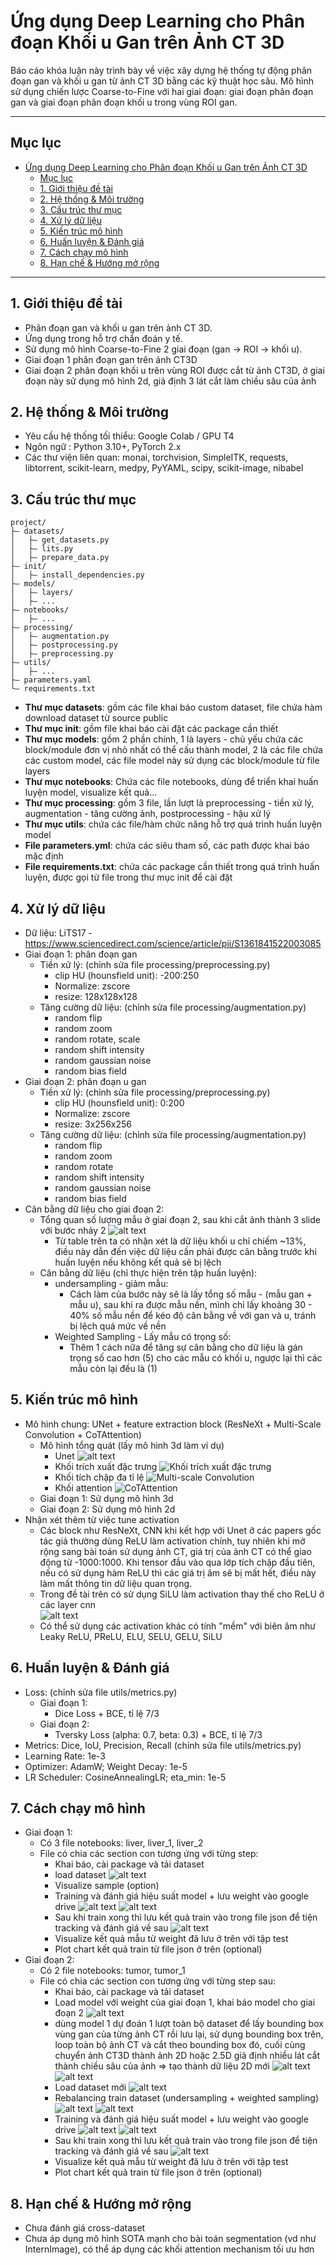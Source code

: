 # Ứng dụng Deep Learning cho Phân đoạn Khối u Gan trên Ảnh CT 3D

Báo cáo khóa luận này trình bày về việc xây dựng hệ thống tự động phân đoạn gan và khối u gan từ ảnh CT 3D bằng các kỹ thuật học sâu. Mô hình sử dụng chiến lược Coarse-to-Fine với hai giai đoạn: giai đoạn phân đoạn gan và giai đoạn phân đoạn khối u trong vùng ROI gan.

---

## Mục lục

- [Ứng dụng Deep Learning cho Phân đoạn Khối u Gan trên Ảnh CT 3D](#ứng-dụng-deep-learning-cho-phân-đoạn-khối-u-gan-trên-ảnh-ct-3d)
  - [Mục lục](#️mục-lục)
  - [1. Giới thiệu đề tài](#1-giới-thiệu-đề-tài)
  - [2. Hệ thống \& Môi trường](#2-hệ-thống--môi-trường)
  - [3. Cấu trúc thư mục](#3-cấu-trúc-thư-mục)
  - [4. Xử lý dữ liệu](#4-xử-lý-dữ-liệu)
  - [5. Kiến trúc mô hình](#5-kiến-trúc-mô-hình)
  - [6. Huấn luyện \& Đánh giá](#6-huấn-luyện--đánh-giá)
  - [7. Cách chạy mô hình](#7-cách-chạy-mô-hình)
  - [8. Hạn chế \& Hướng mở rộng](#8-hạn-chế--hướng-mở-rộng)

---

## 1. Giới thiệu đề tài

* Phân đoạn gan và khối u gan trên ảnh CT 3D.
* Ứng dụng trong hỗ trợ chẩn đoán y tế.
* Sử dụng mô hình Coarse-to-Fine 2 giai đoạn (gan → ROI → khối u).
* Giai đoạn 1 phân đoạn gan trên ảnh CT3D
* Giai đoạn 2 phân đoạn khối u trên vùng ROI được cắt từ ảnh CT3D, ở giai đoạn này sử dụng mô hình 2d, giả định 3 lát cắt làm chiều sâu của ảnh

## 2. Hệ thống & Môi trường

* Yêu cầu hệ thống tối thiểu: Google Colab / GPU T4
* Ngôn ngữ : Python 3.10+, PyTorch 2.x
* Các thư viện liên quan: monai, torchvision, SimpleITK, requests, libtorrent, scikit-learn, medpy, PyYAML, scipy, scikit-image, nibabel

<div style="page-break-before: always;"></div>

## 3. Cấu trúc thư mục

```
project/
├— datasets/
│   ├— get_datasets.py
│   ├— lits.py
│   ├— prepare_data.py
├— init/
│   ├— install_dependencies.py
├— models/
│   ├— layers/
│   ├— ...
├— notebooks/
│   ├— ...
├— processing/
│   ├— augmentation.py
│   ├— postprocessing.py
│   ├— preprocessing.py
├— utils/
│   ├— ...
├— parameters.yaml
└— requirements.txt

```
- <b>Thư mục datasets</b>: gồm các file khai báo custom dataset, file chứa hàm download dataset từ source public
- <b>Thư mục init</b>: gồm file khai báo cài đặt các package cần thiết
- <b>Thư mục models</b>: gồm 2 phần chính, 1 là layers - chủ yếu chứa các block/module đơn vị nhỏ nhất có thể cấu thành model, 2 là các file chứa các custom model, các file model này sử dụng các block/module từ file layers
- <b>Thư mục notebooks</b>: Chứa các file notebooks, dùng để triển khai huấn luyện model, visualize kết quả...
- <b>Thư mục processing</b>: gồm 3 file, lần lượt là preprocessing - tiền xử lý, augmentation - tăng cường ảnh, postprocessing - hậu xử lý
- <b>Thư mục utils</b>: chứa các file/hàm chức năng hỗ trợ quá trình huấn luyện model
- <b>File parameters.yml</b>: chứa các siêu tham số, các path được khai báo mặc định 
- <b>File requirements.txt</b>: chứa các package cần thiết trong quá trình huấn luyện, được gọi từ file trong thư mục init để cài đặt

## 4. Xử lý dữ liệu

* Dữ liệu: LiTS17 - https://www.sciencedirect.com/science/article/pii/S1361841522003085
* Giai đoạn 1: phân đoạn gan
    * Tiền xử lý: (chỉnh sửa file processing/preprocessing.py)
        * clip HU (hounsfield unit): -200:250
        * Normalize: zscore
        * resize: 128x128x128
    * Tăng cường dữ liệu: (chỉnh sửa file processing/augmentation.py)
        * random flip
        * random zoom
        * random rotate, scale
        * random shift intensity
        * random gaussian noise
        * random bias field
* Giai đoạn 2: phân đoạn u gan
    * Tiền xử lý: (chỉnh sửa file processing/preprocessing.py)
        * clip HU (hounsfield unit): 0:200
        * Normalize: zscore
        * resize: 3x256x256
    * Tăng cường dữ liệu: (chỉnh sửa file processing/augmentation.py)
        * random flip
        * random zoom
        * random rotate
        * random shift intensity
        * random gaussian noise
        * random bias field
* Cân bằng dữ liệu cho giai đoạn 2:
    * Tổng quan số lượng mẫu ở giai đoạn 2, sau khi cắt ảnh thành 3 slide với bước nhảy 2
        ![alt text](./images/table1.png)
        * Từ table trên ta có nhận xét là dữ liệu khối u chỉ chiếm ~13%, điều này dẫn đến việc dữ liệu cần phải được cân bằng trước khi huấn luyện nếu không kết quả sẽ bị lệch
    * Cân bằng dữ liệu (chỉ thực hiện trên tập huấn luyện):
        * undersampling - giảm mẫu:
            - Cách làm của bước này sẽ là lấy tổng số mẫu - (mẫu gan + mẫu u), sau khi ra được mẫu nền, mình chỉ lấy khoảng 30 - 40% số mẫu nền để kéo độ cân bằng về với gan và u, tránh bị lệch quá mức về nền
        * Weighted Sampling - Lấy mẫu có trọng số:
            - Thêm 1 cách nữa để tăng sự cân bằng cho dữ liệu là gán trọng số cao hơn (5) cho các mẫu có khối u, ngược lại thì các mẫu còn lại đều là (1)


## 5. Kiến trúc mô hình

* Mô hình chung: UNet + feature extraction block (ResNeXt +  Multi-Scale Convolution + CoTAttention)
    - Mô hình tổng quát (lấy mô hình 3d làm ví dụ)    
        - Unet
            ![alt text](./images/model_1.png)
        - Khối trích xuất đặc trưng
            ![Khối trích xuất đặc trưng](./images/model_2.png)
        - Khối tích chập đa tỉ lệ
            ![Multi-scale Convolution](./images/model_3.png)
        - Khối attention
            ![CoTAttention](./images/model_4.png)
    - Giai đoạn 1: Sử dụng mô hình 3d
    - Giai đoạn 2: Sử dụng mô hình 2d
* Nhận xét thêm từ việc tune activation
    - Các block như ResNeXt, CNN khi kết hợp với Unet ở các papers gốc tác giả thường dùng ReLU làm activation chính, tuy nhiên khi mở rộng sang bài toán sử dụng ảnh CT, giá trị của ảnh CT có thể giao động từ -1000:1000. Khi tensor đầu vào qua lớp tích chập đầu tiên, nếu có sử dụng hàm ReLU thì các giá trị âm sẽ bị mất hết, điều này làm mất thông tin dữ liệu quan trọng.
    - Trong đề tài trên có sử dụng SiLU làm activation thay thế cho ReLU ở các layer cnn <br/>
        ![alt text](./images/relu_vs_silu.png)
    - Có thể sử dụng các activation khác có tính "mềm" với biên âm như Leaky ReLU, PReLU, ELU, SELU, GELU, SiLU

## 6. Huấn luyện & Đánh giá

* Loss: (chỉnh sửa file utils/metrics.py)
    * Giai đoạn 1:
        - Dice Loss + BCE, tỉ lệ 7/3
    * Giai đoạn 2:
        - Tversky Loss (alpha: 0.7, beta: 0.3) + BCE, tỉ lệ 7/3
* Metrics: Dice, IoU, Precision, Recall (chỉnh sửa file utils/metrics.py)
* Learning Rate: 1e-3
* Optimizer: AdamW; Weight Decay: 1e-5
* LR Scheduler: CosineAnnealingLR; eta_min: 1e-5

## 7. Cách chạy mô hình
* Giai đoạn 1:  
    - Có 3 file notebooks: liver, liver_1, liver_2
    - File có chia các section con tương ứng với từng step: 
        - Khai báo, cài package và tải dataset
        - load dataset
            ![alt text](./images/stage_1_1.png)
        - Visualize sample (option)
        - Training và đánh giá hiệu suất model + lưu weight vào google drive
            ![alt text](./images/stage_1_2.png)
            ![alt text](./images/stage_1_3.png)
        - Sau khi train xong thì lưu kết quả train vào trong file json để tiện tracking và đánh giá về sau
            ![alt text](./images/stage_1_4.png)
        - Visualize kết quả mẫu từ weight đã lưu ở trên với tập test
        - Plot chart kết quả train từ file json ở trên (optional)
* Giai đoạn 2:
    - Có 2 file notebooks: tumor, tumor_1
    - File có chia các section con tương ứng với từng step sau:
        - Khai báo, cài package và tải dataset
        - Load model với weight của giai đoạn 1, khai báo model cho giai đoạn 2
            ![alt text](./images/stage_2_1.png)
        - dùng model 1 dự đoán 1 lượt toàn bộ dataset để lấy bounding box vùng gan của từng ảnh CT rồi lưu lại, sử dụng bounding box trên, loop toàn bộ ảnh CT và cắt theo bounding box đó, cuối cùng chuyển ảnh CT3D thành ảnh 2D hoặc 2.5D giả định nhiều lát cắt thành chiều sâu của ảnh => tạo thành dữ liệu 2D mới
            ![alt text](./images/stage_2_2.png)
            ![alt text](./images/stage_2_3.png)
        - Load dataset mới
            ![alt text](./images/stage_2_4.png)
        - Rebalancing train dataset (undersampling + weighted sampling)
            ![alt text](./images/stage_2_5.png)
            ![alt text](./images/stage_2_6.png)
        - Training và đánh giá hiệu suất model + lưu weight vào google drive
            ![alt text](./images/stage_2_7.png)
            ![alt text](./images/stage_2_8.png)
        - Sau khi train xong thì lưu kết quả train vào trong file json để tiện tracking và đánh giá về sau
            ![alt text](./images/stage_2_9.png)
        - Visualize kết quả mẫu từ weight đã lưu ở trên với tập test
        - Plot chart kết quả train từ file json ở trên (optional)


## 8. Hạn chế & Hướng mở rộng

* Chưa đánh giá cross-dataset
* Chưa áp dụng mô hình SOTA mạnh cho bài toán segmentation (vd như InternImage), có thể áp dụng các khối attention mechanism tối ưu hơn

